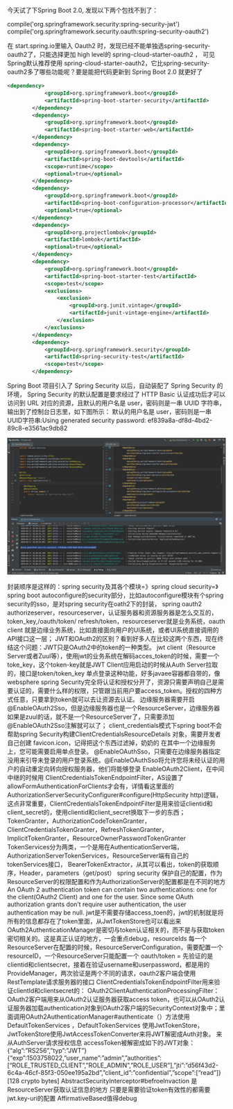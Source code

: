 

今天试了下Spring Boot 2.0, 发现以下两个包找不到了：

compile('org.springframework.security:spring-security-jwt')
compile('org.springframework.security.oauth:spring-security-oauth2')

在 start.spring.io里输入 Oauth2 时，发现已经不能单独选spring-security-oauth2了，只能选择更加 high level的 spring-cloud-starter-oauth2 ，
可见Spring默认推荐使用 spring-cloud-starter-oauth2，它比spring-security-oauth2多了哪些功能呢？要是能把代码更新到 Spring Boot 2.0 就更好了


```xml
<dependency>
            <groupId>org.springframework.boot</groupId>
            <artifactId>spring-boot-starter-security</artifactId>
        </dependency>
        <dependency>
            <groupId>org.springframework.boot</groupId>
            <artifactId>spring-boot-starter-web</artifactId>
        </dependency>
        <dependency>
            <groupId>org.springframework.boot</groupId>
            <artifactId>spring-boot-devtools</artifactId>
            <scope>runtime</scope>
            <optional>true</optional>
        </dependency>
        <dependency>
            <groupId>org.springframework.boot</groupId>
            <artifactId>spring-boot-configuration-processor</artifactId>
            <optional>true</optional>
        </dependency>
        <dependency>
            <groupId>org.projectlombok</groupId>
            <artifactId>lombok</artifactId>
            <optional>true</optional>
        </dependency>
        <dependency>
            <groupId>org.springframework.boot</groupId>
            <artifactId>spring-boot-starter-test</artifactId>
            <scope>test</scope>
            <exclusions>
                <exclusion>
                    <groupId>org.junit.vintage</groupId>
                    <artifactId>junit-vintage-engine</artifactId>
                </exclusion>
            </exclusions>
        </dependency>
        <dependency>
            <groupId>org.springframework.security</groupId>
            <artifactId>spring-security-test</artifactId>
            <scope>test</scope>
        </dependency>
```
Spring Boot 项目引入了 Spring Security 以后，自动装配了 Spring Security 的环境，
Spring Security 的默认配置是要求经过了 HTTP Basic 认证成功后才可以访问到 URL 对应的资源，且默认的用户名是 user，密码则是一串 UUID 字符串，
输出到了控制台日志里，如下图所示：
默认的用户名是 user，密码则是一串UUID字符串:Using generated security password: ef839a8a-df8d-4bd2-89c8-e3561ac9db82

![binaryTree](../../n-images/spring-security.png "binaryTree")


封装顺序是这样的：spring security及其各个模块=》spring cloud security=》spring boot autoconfigure的security部分，比如autoconfigure模块有个spring security的sso，是对spring security在oath2下的封装，
spring oauth2 authorizeserver，resourceserver，认证服务器和资源服务器是怎么交互的，token_key,/oauth/token/ refresh/token，resourceserver就是业务系统，oauth client 就是边缘业务系统，比如直接面向用户的UI系统，或者UI系统直接调用的API接口这一层；
JWT和OAuth2的区别？看到好多人在比较这两个东西，现在终结这个问题：JWT只是OAuth2中的token的一种类型。
jwt client（Resource Server或者Zuul等），使用jwt的业务系统在解码acces_token的时候，需要一个toke_key，这个token-key就是JWT Client应用启动的时候从Auth Server拉取的，接口是token/token_key
单点登录这种功能，好多javaee容器都自带的，像websphere
spring Security完全将认证和授权分开了，资源只需要声明自己是需要认证的，需要什么样的权限，只管跟当前用户要access_token。授权的四种方式任意，只要拿到token就可以去让资源去认证。
边缘服务器需要开启@EnableOAuth2Sso，但是边缘服务器也是一个ResourceServer，边缘服务器如果是zuul的话，就不是一个ResourceServer了，只需要添加@EnableOAuth2Sso注解就可以了；
client_credentials模式下spring boot不会帮助spring Security构建ClientCredentialsResourceDetails 对象，需要开发者自己创建
favicon.icon，记得把这个东西过滤掉，奶奶的
在其中一个边缘服务上，您可能需要启用单点登录。 @EnableOAuthSso，只需要在边缘服务器指定没用来引导未登录的用户登录系统。@EnableOAuthSso将允许您将未经认证的用户的自动重定向转向授权服务器，他们将能够登录
EnableOAuth2Client，在中间中继的时候用
ClientCredentialsTokenEndpointFilter，AS设置了allowFormAuthenticationForClients才会有，详情看这里面的AuthorizationServerSecurityConfigurer#configure(HttpSecurity http)逻辑，这点非常重要，ClientCredentialsTokenEndpointFilter是用来验证clientid和client_secret的，使用clientid和client_secret换取下一步的东西；
TokenGranter，AuthorizationCodeTokenGranter，ClientCredentialsTokenGranter，RefreshTokenGranter，ImplicitTokenGranter，ResourceOwnerPasswordTokenGranter
TokenServices分为两类，一个是用在AuthenticationServer端，AuthorizationServerTokenServices，ResourceServer端有自己的tokenServices接口，
BearerTokenExtractor，从其可以看出，token的获取顺序，Header，parameters（get/post）
spring security 保护自己的配置，作为ResourceServer的权限配置和作为AuthorizationServer的配置都是在不同的地方
An OAuth 2 authentication token can contain two authentications: one for the client(OAuth2 Client) and one for the user. Since some OAuth authorization grants don’t require user authentication, the user authentication may be null.
jwt是不需要存储access_toen的，jwt的机制就是将所有的信息都存在了token里面，从JwtTokenStore也可以看出来
OAuth2AuthenticationManager是密切与token认证相关的，而不是与获取token密切相关的。这是真正认证的地方，一会重点debug，resourceIds
每一个ResourceServer在配置的时候，ResourceServerConfiguration，需要配置一个resourceID，一个ResourceServer只能配置一个
oauth/token = 先验证的是clientid和clientsecret，接着在验证username和userpassword，都是用的ProvideManager，两次验证是两个不同的请求，oauth2客户端会使用RestTemplate请求服务器的接口
ClientCredentialsTokenEndpointFilter用来验证clientId和clientsecret的：
OAuth2ClientAuthenticationProcessingFilter：OAuth2客户端用来从OAuth2认证服务器获取access token，也可以从OAuth2认证服务器加载authentication对象到OAuth2客户端的SecurityContext对象中；里面调用OAuth2AuthenticationManager#authenticate（）方法使用DefaultTokenServices ，DefaultTokenServices 使用JwtTokenStore，JwtTokenStore使用JwtAccessTokenConverter来将JWT解密成Auth对象。 来从AuthServer请求授权信息
accessToken被解密成如下的JWT对象：
{“alg”:”RS256”,”typ”:”JWT”} {“exp”:1503758022,”user_name”:”admin”,”authorities”:[“ROLE_TRUSTED_CLIENT”,”ROLE_ADMIN”,”ROLE_USER”],”jti”:”d56f43d2-6c4a-46cf-85f3-050ee195a2bd”,”client_id”:”confidential”,”scope”:[“read”]} [128 crypto bytes]
AbstractSecurityInterceptor#befroeInvaction 是ResourceServer获取认证信息的地方
只要是需要验证token有效性的都需要jwt.key-uri的配置
AffirmativeBased值得debug